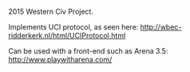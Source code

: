2015 Western Civ Project.

Implements UCI protocol, as seen here: http://wbec-ridderkerk.nl/html/UCIProtocol.html

Can be used with a front-end such as Arena 3.5: http://www.playwitharena.com/
